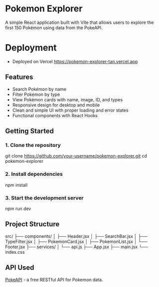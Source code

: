 # Pokemon Explorer

A simple React application built with Vite that allows users to explore the first 150 Pokémon using data from the PokeAPI.

# Deployment
 - Deployed on Vercel 
 https://pokemon-explorer-tan.vercel.app

## Features

- Search Pokémon by name
- Filter Pokémon by type
- View Pokémon cards with name, image, ID, and types
- Responsive design for desktop and mobile
- Clean and simple UI with proper loading and error states
- Functional components with React Hooks

## Getting Started

### 1. Clone the repository


git clone https://github.com/your-username/pokemon-explorer.git
cd pokemon-explorer


### 2. Install dependencies

npm install


### 3. Start the development server


npm run dev


## Project Structure


src/
├── components/
│   ├── Header.jsx
│   ├── SearchBar.jsx
│   ├── TypeFilter.jsx
│   ├── PokemonCard.jsx
│   ├── PokemonList.jsx
│   └── Footer.jsx
├── services/
│   └── api.js
├── App.jsx
├── main.jsx
└── index.css


## API Used

[PokeAPI](https://pokeapi.co/) - a free RESTful API for Pokemon data.
